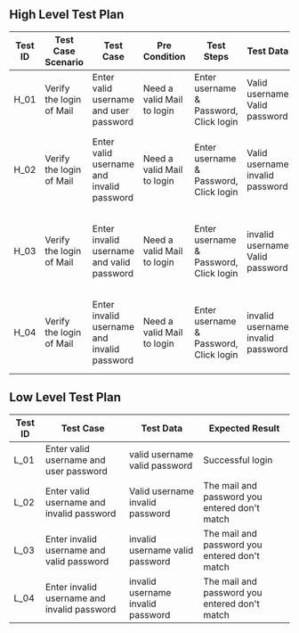 ##  High Level Test Plan

|**Test ID**|**Test Case Scenario**|**Test Case**|**Pre Condition**|**Test Steps**|**Test Data**|**Expected Results**|
|----|----|----|----|----|----|----|
|H_01|Verify the login of Mail|Enter valid username and user password| Need a valid Mail to login|Enter username & Password, Click login|Valid username Valid password|Successful login|
|H_02|Verify the login of Mail|Enter valid username and invalid password|Need a valid Mail to login|Enter username & Password, Click login|Valid username invalid password|The mail and password you entered don't match|
|H_03|Verify the login of Mail|Enter invalid username and valid password|Need a valid Mail to login|Enter username & Password, Click login|invalid username Valid password|The mail and password you entered don't match|
|H_04|Verify the login of Mail|Enter invalid username and invalid password|Need a valid Mail to login|Enter username & Password, Click login|invalid username invalid password|The mail and password you entered don't match|


## Low Level Test Plan
|**Test ID**|**Test Case**|**Test Data**|**Expected Result**|
|----|----|----|---|
|L_01|Enter valid username and user password|valid username valid password|Successful login|
|L_02|Enter valid username and invalid password|Valid username invalid password|The mail and password you entered don't match|
|L_03|Enter invalid username and valid password|invalid username valid password|The mail and password you entered don't match|
|L_04|Enter invalid username and invalid password|invalid username invalid password|The mail and password you entered don't match|
